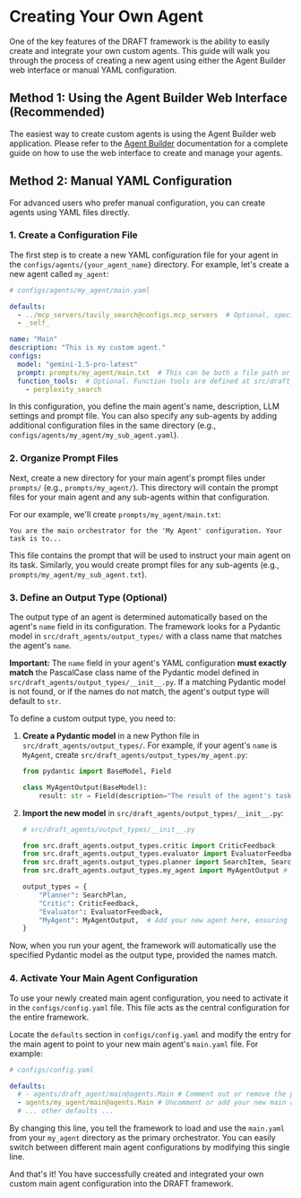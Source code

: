 # Creating Your Own Agent

One of the key features of the DRAFT framework is the ability to easily create and integrate your own custom agents. This guide will walk you through the process of creating a new agent using either the Agent Builder web interface or manual YAML configuration.

## Method 1: Using the Agent Builder Web Interface (Recommended)

The easiest way to create custom agents is using the Agent Builder web application. Please refer to the [Agent Builder](agent-builder.md) documentation for a complete guide on how to use the web interface to create and manage your agents.

## Method 2: Manual YAML Configuration

For advanced users who prefer manual configuration, you can create agents using YAML files directly.

### 1. Create a Configuration File

The first step is to create a new YAML configuration file for your agent in the `configs/agents/{your_agent_name}` directory. For example, let's create a new agent called `my_agent`:

```yaml
# configs/agents/my_agent/main.yaml

defaults:
  - ../mcp_servers/tavily_search@configs.mcp_servers  # Optional, specify the MCP server to use
  - _self_

name: "Main"
description: "This is my custom agent."
configs:
  model: "gemini-1.5-pro-latest"
  prompt: prompts/my_agent/main.txt  # This can be both a file path or a string
  function_tools:  # Optional. Function tools are defined at src/draft_agents/function_tools/__init__.py
    - perplexity_search
```

In this configuration, you define the main agent's name, description, LLM settings and prompt file.
You can also specify any sub-agents by adding additional configuration files in the same directory (e.g., `configs/agents/my_agent/my_sub_agent.yaml`).

### 2. Organize Prompt Files

Next, create a new directory for your main agent's prompt files under `prompts/` (e.g., `prompts/my_agent/`). This directory will contain the prompt files for your main agent and any sub-agents within that configuration.

For our example, we'll create `prompts/my_agent/main.txt`:

```
You are the main orchestrator for the 'My Agent' configuration. Your task is to...
```

This file contains the prompt that will be used to instruct your main agent on its task. Similarly, you would create prompt files for any sub-agents (e.g., `prompts/my_agent/my_sub_agent.txt`).

### 3. Define an Output Type (Optional)

The output type of an agent is determined automatically based on the agent's `name` field in its configuration. The framework looks for a Pydantic model in `src/draft_agents/output_types/` with a class name that matches the agent's `name`.

**Important:** The `name` field in your agent's YAML configuration **must exactly match** the PascalCase class name of the Pydantic model defined in `src/draft_agents/output_types/__init__.py`. If a matching Pydantic model is not found, or if the names do not match, the agent's output type will default to `str`.

To define a custom output type, you need to:

1.  **Create a Pydantic model** in a new Python file in `src/draft_agents/output_types/`. For example, if your agent's `name` is `MyAgent`, create `src/draft_agents/output_types/my_agent.py`:

    ```python
    from pydantic import BaseModel, Field

    class MyAgentOutput(BaseModel):
        result: str = Field(description="The result of the agent's task.")
    ```

2.  **Import the new model** in `src/draft_agents/output_types/__init__.py`:

    ```python
    # src/draft_agents/output_types/__init__.py

    from src.draft_agents.output_types.critic import CriticFeedback
    from src.draft_agents.output_types.evaluator import EvaluatorFeedback
    from src.draft_agents.output_types.planner import SearchItem, SearchPlan
    from src.draft_agents.output_types.my_agent import MyAgentOutput # Add this line

    output_types = {
        "Planner": SearchPlan,
        "Critic": CriticFeedback,
        "Evaluator": EvaluatorFeedback,
        "MyAgent": MyAgentOutput,  # Add your new agent here, ensuring name matches
    }
    ```

Now, when you run your agent, the framework will automatically use the specified Pydantic model as the output type, provided the names match.

### 4. Activate Your Main Agent Configuration

To use your newly created main agent configuration, you need to activate it in the `configs/config.yaml` file. This file acts as the central configuration for the entire framework.

Locate the `defaults` section in `configs/config.yaml` and modify the entry for the main agent to point to your new main agent's `main.yaml` file. For example:

```yaml
# configs/config.yaml

defaults:
  # - agents/draft_agent/main@agents.Main # Comment out or remove the previous main agent
  - agents/my_agent/main@agents.Main # Uncomment or add your new main agent here
  # ... other defaults ...
```

By changing this line, you tell the framework to load and use the `main.yaml` from your `my_agent` directory as the primary orchestrator. You can easily switch between different main agent configurations by modifying this single line.

And that's it! You have successfully created and integrated your own custom main agent configuration into the DRAFT framework.
